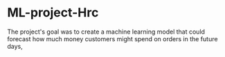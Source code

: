 # ML-project-Hrc
The project's goal was to create a machine learning model that could forecast how much money customers might spend on orders in the future days,
